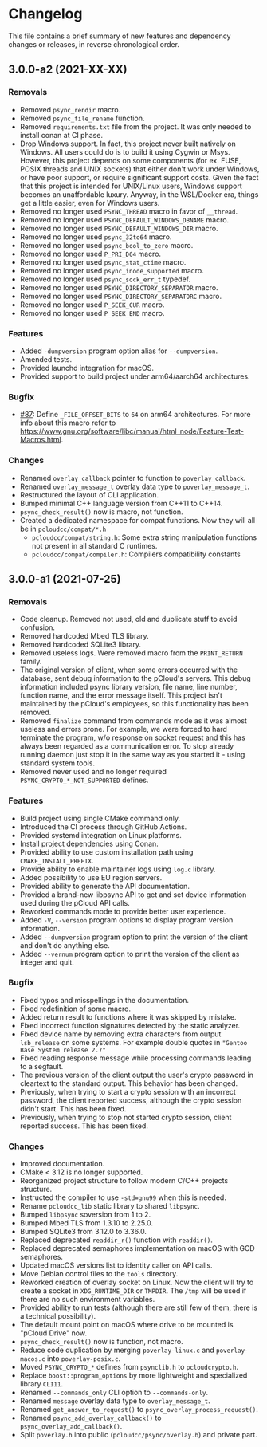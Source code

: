 # Changelog

This file contains a brief summary of new features and dependency changes or
releases, in reverse chronological order.

## 3.0.0-a2 (2021-XX-XX)

### Removals

* Removed `psync_rendir` macro.
* Removed `psync_file_rename` function.
* Removed `requirements.txt` file from the project. It was only needed to
  install conan at CI phase.
* Drop Windows support. In fact, this project never built natively on Windows.
  All users could do is to build it using Cygwin or Msys. However, this project
  depends on some components (for ex. FUSE, POSIX threads and UNIX sockets) that
  either don't work under Windows, or have poor support, or require significant
  support costs. Given the fact that this project is intended for UNIX/Linux users,
  Windows support becomes an unaffordable luxury. Anyway, in the WSL/Docker era,
  things get a little easier, even for Windows users.
* Removed no longer used `PSYNC_THREAD` macro in favor of `__thread`.
* Removed no longer used `PSYNC_DEFAULT_WINDOWS_DBNAME` macro.
* Removed no longer used `PSYNC_DEFAULT_WINDOWS_DIR` macro.
* Removed no longer used `psync_32to64` macro.
* Removed no longer used `psync_bool_to_zero` macro.
* Removed no longer used `P_PRI_D64` macro.
* Removed no longer used `psync_stat_ctime` macro.
* Removed no longer used `psync_inode_supported` macro.
* Removed no longer used `psync_sock_err_t` typedef.
* Removed no longer used `PSYNC_DIRECTORY_SEPARATOR` macro.
* Removed no longer used `PSYNC_DIRECTORY_SEPARATORC` macro.
* Removed no longer used `P_SEEK_CUR` macro.
* Removed no longer used `P_SEEK_END` macro.

### Features

* Added `-dumpversion` program option alias for `--dumpversion`.
* Amended tests.
* Provided launchd integration for macOS.
* Provided support to build project under arm64/aarch64 architectures.

### Bugfix

* [#87](https://github.com/sergeyklay/pcloud-console-client/issues/87):
  Define `_FILE_OFFSET_BITS` to `64` on arm64 architectures.
  For more info about this macro refer to
  https://www.gnu.org/software/libc/manual/html_node/Feature-Test-Macros.html.

### Changes

* Renamed `overlay_callback` pointer to function to `poverlay_callback`.
* Renamed `overlay_message_t` overlay data type to `poverlay_message_t`.
* Restructured the layout of CLI application.
* Bumped minimal C++ language version from C++11 to C++14.
* `psync_check_result()` now is macro, not function.
* Created a dedicated namespace for compat functions.
  Now they will all be in `pcloudcc/compat/*.h`
  * `pcloudcc/compat/string.h`: Some extra string manipulation functions
    not present in all standard C runtimes.
  * `pcloudcc/compat/compiler.h`: Compilers compatibility constants

## 3.0.0-a1 (2021-07-25)

### Removals

* Code cleanup. Removed not used, old and duplicate stuff to avoid confusion.
* Removed hardcoded Mbed TLS library.
* Removed hardcoded SQLite3 library.
* Removed useless logs. Were removed macro from the `PRINT_RETURN` family.
* The original version of client, when some errors occurred with the database,
  sent debug information to the pCloud's servers. This debug information
  included psync library version, file name, line number, function name, and
  the error message itself. This project isn't maintained by the pCloud's
  employees, so this functionality has been removed.
* Removed `finalize` command from commands mode as it was almost useless and
  errors prone. For example, we were forced to hard terminate the program,
  w/o response on socket request and this has always been regarded as a
  communication error. To stop already running daemon just stop it in the
  same way as you started it - using standard system tools.
* Removed never used and no longer required `PSYNC_CRYPTO_*_NOT_SUPPORTED` defines.

### Features

* Build project using single CMake command only.
* Introduced the CI process through GitHub Actions.
* Provided systemd integration on Linux platforms.
* Install project dependencies using Conan.
* Provided ability to use custom installation path using `CMAKE_INSTALL_PREFIX`.
* Provide ability to enable maintainer logs using `log.c` library.
* Added possibility to use EU region servers.
* Provided ability to generate the API documentation.
* Provided a brand-new libpsync API to get and set device information used
  during the pCloud API calls.
* Reworked commands mode to provide better user experience.
* Added `-V`, `--version` program options to display program version information.
* Added `--dumpversion` program option to print the version of the client and
  don't do anything else.
* Added `--vernum` program option to print the version of the client as integer
  and quit.

### Bugfix

* Fixed typos and misspellings in the documentation.
* Fixed redefinition of some macro.
* Added return result to functions where it was skipped by mistake.
* Fixed incorrect function signatures detected by the static analyzer.
* Fixed device name by removing extra characters from output `lsb_release`
  on some systems. For example double quotes in `"Gentoo Base System release 2.7"`
* Fixed reading response message while processing commands leading to a segfault.
* The previous version of the client output the user's crypto password in cleartext
  to the standard output. This behavior has been changed.
* Previously, when trying to start a crypto session with an incorrect password, the
  client reported success, although the crypto session didn't start.
  This has been fixed.
* Previously, when trying to stop not started crypto session, client reported
  success. This has been fixed.

### Changes

* Improved documentation.
* CMake < 3.12 is no longer supported.
* Reorganized project structure to follow modern C/C++ projects structure.
* Instructed the compiler to use `-std=gnu99` when this is needed.
* Rename `pcloudcc_lib` static library to shared `libpsync`.
* Bumped `libpsync` soversion from 1 to 2.
* Bumped Mbed TLS from 1.3.10 to 2.25.0.
* Bumped SQLite3 from 3.12.0 to 3.36.0.
* Replaced deprecated `readdir_r()` function with `readdir()`.
* Replaced deprecated semaphores implementation on macOS with GCD semaphores.
* Updated macOS versions list to identity caller on API calls.
* Move Debian control files to the `tools` directory.
* Reworked creation of overlay socket on Linux. Now the client will try to
  create a socket in `XDG_RUNTIME_DIR` or `TMPDIR`. The `/tmp` will be used
  if there are no such environment variables.
* Provided ability to run tests (although there are still few of them, there
  is a technical possibility).
* The default mount point on macOS where drive to be mounted is "pCloud Drive" now.
* `psync_check_result()` now is function, not macro.
* Reduce code duplication by merging `poverlay-linux.c` and `poverlay-macos.c`
  into `poverlay-posix.c`.
* Moved `PSYNC_CRYPTO_*` defines from `psynclib.h` to `pcloudcrypto.h`.
* Replace `boost::program_options` by more lightweight and specialized library `CLI11`.
* Renamed `--commands_only` CLI option to `--commands-only`.
* Renamed `message` overlay data type to `overlay_message_t`.
* Renamed `get_answer_to_request()` to `psync_overlay_process_request()`.
* Renamed `psync_add_overlay_callback()` to `psync_overlay_add_callback()`.
* Split `poverlay.h` into public (`pcloudcc/psync/overlay.h`) and private part.
